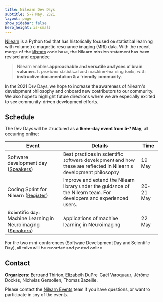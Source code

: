 ```yaml
---
title: Nilearn Dev Days
subtitle: 5-7 May, 2021
layout: page
show_sidebar: false
hero_height: is-small
---
```


[Nilearn](https://nilearn.github.io) is a Python tool that has historically focused on statistical learning with volumetric magnetic resonance imaging (MRI) data.
With the recent merge of the [Nistats](https://nistats.github.io) code base,
the Nilearn mission statement has been revised and expanded:

> Nilearn enables **approachable and versatile analyses of brain volumes**.
> It provides statistical and machine-learning tools, with **instructive documentation & a friendly community**.

In the 2021 Dev Days, we hope to increase the awareness of Nilearn's development philosophy and onboard new contributors to our community.
We also hope to highlight future directions where we are especially excited to see community-driven development efforts.

## Schedule

The Dev Days will be structured as **a three-day event from 5-7 May**, all occurring online:

Event | Details | Time
----- | ------- | ----
Software development day ([Speakers](#software-development-day-19-may-confirmed-speakers)) | Best practices in scientific software development and how these are reflected in Nilearn's development philosophy | 19 May
Coding Sprint for Nilearn ([Register](#sprint-registration)) | Improve and extend the Nilearn library under the guidance of the Nilearn team. For developers and experienced users. | 20-21 May
Scientific day: Machine Learning in Neuroimaging ([Speakers](#scientific-day-22-may-confirmed-speakers)) | Applications of machine learning in Neuroimaging | 22 May

For the two mini-conferences (Software Development Day and Scientific Day), all talks
will be recorded and posted online.

## Contact

**Organizers:** Bertrand Thirion, Elizabeth DuPre, Gaël Varoquaux, Jérôme Dockès, Nicholas Gensollen, Thomas Bazeille.

Please contact the [Nilearn Events](mailto:nilearn.events@gmail.com) team if you have questions, or want to participate in any of the events.
